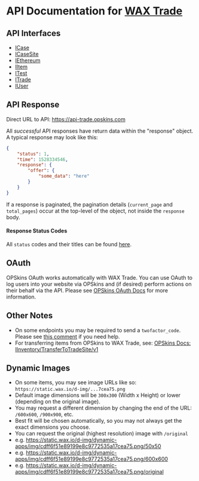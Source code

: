 # API Documentation for [WAX Trade](https://trade.opskins.com)

## API Interfaces

* [ICase](ICase.md)
* [ICaseSite](ICaseSite.md)
* [IEthereum](IEthereum.md)
* [IItem](IItem.md)
* [ITest](ITest.md)
* [ITrade](ITrade.md)
* [IUser](IUser.md)

## API Response

Direct URL to API: https://api-trade.opskins.com

All *successful* API responses have return data within the "response" object.  A typical response may look like this:

```json
{
    "status": 1,
    "time": 1528334546,
    "response": {
        "offer": {
            "some_data": "here"
        }
    }
}
```

If a response is paginated, the pagination details (`current_page` and `total_pages`) occur at the top-level of the object, not inside the `response` body.

#### Response Status Codes
All `status` codes and their titles can be found [here](https://github.com/OPSkins/trade-opskins-api/issues/19#issuecomment-403122935).

## OAuth
OPSkins OAuth works automatically with WAX Trade. You can use OAuth to log users into your website via OPSkins and (if desired) perform actions on their behalf via the API. Please see [OPSkins OAuth Docs](https://docs.opskins.com/public/en.html#oauth) for more information.

## Other Notes
- On some endpoints you may be required to send a `twofactor_code`. Please see [this comment](https://github.com/OPSkins/trade-opskins-api/issues/16#issuecomment-399715578) if you need help.
- For transferring items from OPSkins to WAX Trade, see: [OPSkins Docs: IInventory/TransferToTradeSite/v1](https://docs.opskins.com/public/en.html#IInventory_TransferToTradeSite_v1)


## Dynamic Images
- On some items, you may see image URLs like so: `https://static.wax.io/d-img/...7cea75.png`
- Default image dimensions will be `300x300` (Width x Height) or lower (depending on the original image). 
- You may request a different dimension by changing the end of the URL: `/600x600`, `/900x900`, etc.
- Best fit will be chosen automatically, so you may not always get the exact dimensions you choose. 
- You can request the original (highest resolution) image with `/original`
- e.g. https://static.wax.io/d-img/dynamic-apps/img/cdff6f51e89199e8c9772535a17cea75.png/50x50
- e.g. https://static.wax.io/d-img/dynamic-apps/img/cdff6f51e89199e8c9772535a17cea75.png/600x600
- e.g. https://static.wax.io/d-img/dynamic-apps/img/cdff6f51e89199e8c9772535a17cea75.png/original
